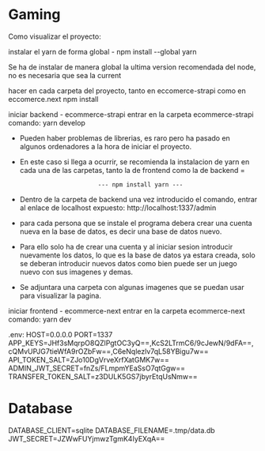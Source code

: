 # Gaming

Como visualizar el proyecto:

instalar el yarn de forma global - npm install --global yarn

Se ha de instalar de manera global la ultima version recomendada del node, no es necesaria que sea la current

hacer en cada carpeta del proyecto, tanto en eccomerce-strapi como en eccomerce.next
npm install

iniciar backend - ecommerce-strapi
entrar en la carpeta ecommerce-strapi
comando: yarn develop

- Pueden haber problemas de librerias, es raro pero ha pasado en algunos ordenadores a la hora de iniciar el proyecto.
- En este caso si llega a ocurrir, se recomienda la instalacion de yarn en cada una de las carpetas, tanto la de frontend como la de backend = 

                            --- npm install yarn ---

- Dentro de la carpeta de backend una vez introducido el comando, entrar al enlace de localhost expuesto: http://localhost:1337/admin 
- para cada persona que se instale el programa debera crear una cuenta nueva en la base de datos, es decir una base de datos nuevo.
- Para ello solo ha de crear una cuenta y al iniciar sesion introducir nuevamente los datos, lo que es la base de datos ya estara creada, solo se deberan introducir nuevos datos como bien puede ser un juego nuevo con sus imagenes y demas.

- Se adjuntara una carpeta con algunas imagenes que se puedan usar para visualizar la pagina.

iniciar frontend - ecommerce-next
entrar en la carpeta ecommerce-next
comando: yarn dev

.env:
HOST=0.0.0.0
PORT=1337
APP_KEYS=JHf3sMqrpO8QZlPgtOC3yQ==,KcS2LTrmC6/9cJewN/9dFA==,cQMvUPJG7tieWfA9rOZbFw==,C6eNqlezlv7qL58YBigu7w==
API_TOKEN_SALT=ZJo10DgVrveXrfXatGMK7w==
ADMIN_JWT_SECRET=fnZs/FLmpmYEaSsO7qtGgw==
TRANSFER_TOKEN_SALT=z3DULK5GS7jbyrEtqUsNmw==
# Database
DATABASE_CLIENT=sqlite
DATABASE_FILENAME=.tmp/data.db
JWT_SECRET=JZWwFUYjmwzTgmK4IyEXqA==


